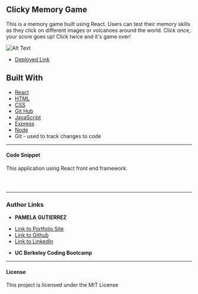 ## Clicky Memory Game

This is a memory game built using React. Users can test their memory skills as they click on different images or volcanoes around the world. Click once, your score goes up! Click twice and it's game over! 

![Alt Text](bucketlist.gif)
* [Deployed Link](https://pamela-gutierrez.github.io/clicky-memory-game/)

## **Built With**
* [React](https://reactjs.org/)
* [HTML](https://developer.mozihlla.org/en-US/docs/Web/HTML)
* [CSS](https://developer.mozilla.org/en-US/docs/Web/CSS)
* [Git Hub](https://github.com/)
* [JavaScript](https://www.javascript.com/)
* [Express](https://expressjs.com/)
* [Node](https://nodejs.org/en/)
*  Git - used to track changes to code
______________________________________________________________________________
  
#### **Code Snippet**
This application using React front end framework. 

```


```



```

```
______________________________________________________________________________

### **Author Links**

* **PAMELA GUTIERREZ**
- [Link to Portfolio Site](https://pamela-gutierrez.github.io/updated-portfolio/)
- [Link to Github](https://github.com/pamela-gutierrez) 
- [Link to LinkedIn](www.linkedin.com/in/pamela-gutierrez)

* **UC Berkeley Coding Bootcamp**
  
______________________________________________________________________________

#### **License**

This project is licensed under the MIT License


   